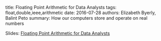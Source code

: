 title: Floating Point Arithmetic for Data Analysts
tags: float,double,ieee,arithmetic
date: 2016-07-28
authors: Elizabeth Byerly, Balint Peto
summary: How our computers store and operate on real numbers


Slides: [Floating Point Arithmetic for Data Analysts]({filename}/presentations/floating-point-arithmetic.html)
